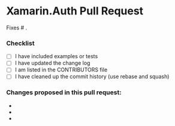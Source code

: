 # Xamarin.Auth Pull Request

Fixes # .

### Checklist

- [ ] I have included examples or tests
- [ ] I have updated the change log
- [ ] I am listed in the CONTRIBUTORS file
- [ ] I have cleaned up the commit history (use rebase and squash)

### Changes proposed in this pull request:

-
-
-

